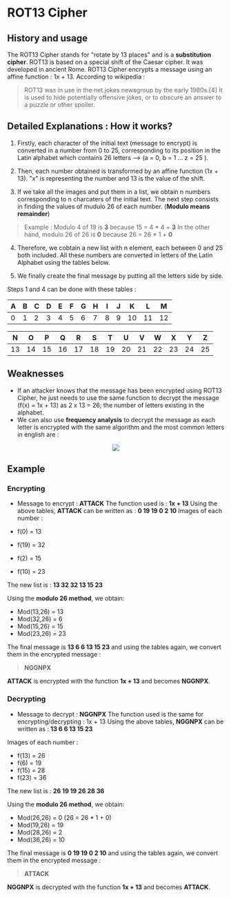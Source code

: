 # ROT13 Cipher

## History and usage

The ROT13 Cipher stands for "rotate by 13 places" and is a **substitution cipher**. ROT13 is based on a special shift of the Caesar cipher. It was developed in ancient Rome. ROT13 Cipher encrypts a message using an affine function : 1x + 13. According to wikipedia :
> ROT13 was in use in the net.jokes newsgroup by the early 1980s.[4] It is used to hide potentially offensive jokes, or to obscure an answer to a puzzle or other spoiler.

## Detailed Explanations : How it works?

1. Firstly, each character of the initial text (message to encrypt) is converted in a number from 0 to 25, corresponding to its position in the Latin alphabet which contains 26 letters --> (a = 0, b = 1 ... z = 25 ).

2. Then, each number obtained is transformed by an affine function (1x + 13). "x" is representing the number and 13 is the value of the shift.

3. If we take all the images and put them in a list, we obtain n numbers corresponding to n charcaters of the initial text. The next step consists in finding the values of mudulo 26 of each number. (**Modulo means remainder**)

> Example : Modulo 4 of 19 is **3** because 15 = 4 * 4 + **3** In the other hand, modulo 26 of 26 is **0** because 26 = 26 * 1 + **0**

4.  Therefore, we cobtain a new list with n element, each between 0 and 25 both included. All these numbers are converted in letters of the Latin Alphabet using the tables below.

5. We finally create the final message by putting all the letters side by side.

Steps 1 and 4 can be done with these tables : 

| A | B | C | D | E | F | G | H | I | J | K  | L  | M  |
|---|---|---|---|---|---|---|---|---|---|----|----|----|
| 0 | 1 | 2 | 3 | 4 | 5 | 6 | 7 | 8 | 9 | 10 | 11 | 12 |

| N  | O  | P  | Q  | R  | S  | T  | U  | V  | W  | X  | Y  |  Z |
|----|----|----|----|----|----|----|----|----|----|----|----|----|
| 13 | 14 | 15 | 16 | 17 | 18 | 19 | 20 | 21 | 22 | 23 | 24 | 25 |

## Weaknesses

- If an attacker knows that the message has been encrypted using ROT13 Cipher, he just needs to use the same function to decrypt the message (f(x) = 1x + 13) as 2 x 13 = 26; the number of letters existing in the alphabet.
- We can also use **frequency analysis** to decrypt the message as each letter is encrypted with the same algorithm and the most common letters in english are : 

<p align="center"> 
<img src="https://upload.wikimedia.org/wikipedia/commons/thumb/d/d5/English_letter_frequency_%28alphabetic%29.svg/340px-English_letter_frequency_%28alphabetic%29.svg.png">
</p>

## Example

### Encrypting

- Message to encrypt : **ATTACK**
The function used is : **1x + 13**
Using the above tables, **ATTACK** can be written as : **0 19 19 0 2 10**
Images of each number :

- f(0) = 13
- f(19) = 32
- f(2) = 15
- f(10) = 23

The new list is : **13 32 32 13 15 23**

Using the **modulo 26 method**, we obtain:

- Mod(13,26) = 13
- Mod(32,26) = 6
- Mod(15,26) = 15
- Mod(23,26) = 23

The final message is **13 6 6 13 15 23** and using the tables again, we convert them in the encrypted message :

> **NGGNPX**

**ATTACK** is encrypted with the function **1x + 13** and becomes **NGGNPX**.

### Decrypting

- Message to decrypt : **NGGNPX**
The function used is the same for encrypting/decrypting : 1x + 13
Using the above tables, **NGGNPX** can be written as : **13 6 6 13 15 23**

Images of each number :

- f(13) = 26
- f(6) = 19
- f(15) = 28
- f(23) = 36

The new list is : **26 19 19 26 28 36**

Using the **modulo 26 method**, we obtain:

- Mod(26,26) = 0 (26 = 26 * 1 + 0)
- Mod(19,26) = 19
- Mod(28,26) = 2
- Mod(36,26) = 10

The final message is **0 19 19 0 2 10** and using the tables again, we convert them in the encrypted message :

> **ATTACK**

**NGGNPX** is decrypted with the function **1x + 13** and becomes **ATTACK**.

